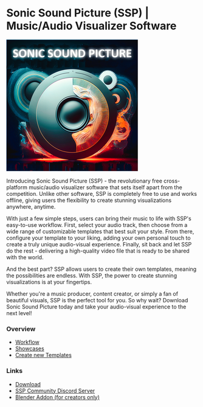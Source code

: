 # Sonic Sound Picture (SSP) | Music/Audio Visualizer Software

![Cover](media/product-cover.png)

Introducing Sonic Sound Picture (SSP) - the revolutionary free cross-platform music/audio visualizer software that sets itself apart from the competition. Unlike other software, SSP is completely free to use and works offline, giving users the flexibility to create stunning visualizations anywhere, anytime.

With just a few simple steps, users can bring their music to life with SSP's easy-to-use workflow. First, select your audio track, then choose from a wide range of customizable templates that best suit your style. From there, configure your template to your liking, adding your own personal touch to create a truly unique audio-visual experience. Finally, sit back and let SSP do the rest - delivering a high-quality video file that is ready to be shared with the world.

And the best part? SSP allows users to create their own templates, meaning the possibilities are endless. With SSP, the power to create stunning visualizations is at your fingertips.

Whether you're a music producer, content creator, or simply a fan of beautiful visuals, SSP is the perfect tool for you. So why wait? Download Sonic Sound Picture today and take your audio-visual experience to the next level!

### Overview

- [Workflow](WORKFLOW.md)
- [Showcases](SHOWCASE.md)
- [Create new Templates](CREATORS.md)
	
### Links

- [Download](https://github.com/s-a/sonic-sound-picture/releases) 
- [SSP Community Discord Server](https://discord.com/invite/MaKtp6jx3T) 
- [Blender Addon (for creators only)](https://github.com/s-a/easy-ssp/)


